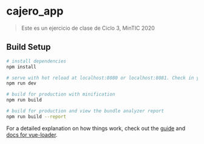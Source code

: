 # cajero_app

> Este es un ejercicio de clase de Ciclo 3, MinTIC 2020

## Build Setup

``` bash
# install dependencies
npm install

# serve with hot reload at localhost:8080 or localhost:8081. Check in your console.
npm run dev

# build for production with minification
npm run build

# build for production and view the bundle analyzer report
npm run build --report
```

For a detailed explanation on how things work, check out the [guide](http://vuejs-templates.github.io/webpack/) and [docs for vue-loader](http://vuejs.github.io/vue-loader).
